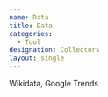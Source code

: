 ```yaml
---
name: Data
title: Data
categories:
  - Tool
designation: Collectors
layout: single
---
```


Wikidata, Google Trends
